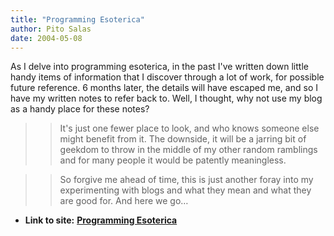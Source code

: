 ```yaml
---
title: "Programming Esoterica"
author: Pito Salas
date: 2004-05-08
---
```


As I delve into programming esoterica, in the past I've written down little
handy items of information that I discover through a lot of work, for possible
future reference. 6 months later, the details will have escaped me, and so I
have my written notes to refer back to. Well, I thought, why not use my blog
as a handy place for these  notes?

>>

>> It's just one fewer place to look, and who knows someone else might benefit
from it. The downside, it will be a jarring bit of geekdom to throw in the
middle of my other random ramblings and for many people it would be patently
meaningless.

>>

>> So forgive me ahead of time, this is just another foray into my
experimenting with blogs and what they mean and what they are good for. And
here we go…


* **Link to site:** **[Programming Esoterica](None)**
